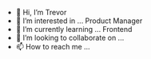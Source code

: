 - 👋 Hi, I’m Trevor
- 👀 I’m interested in ... Product Manager 
- 🌱 I’m currently learning ... Frontend
- 💞️ I’m looking to collaborate on ... 
- 📫 How to reach me ...

<!---
0xTrevor/0xTrevor is a ✨ special ✨ repository because its `README.md` (this file) appears on your GitHub profile.
You can click the Preview link to take a look at your changes.
--->
